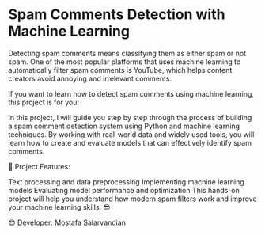 # Spam Comments Detection with Machine Learning
Detecting spam comments means classifying them as either spam or not spam. One of the most popular platforms that uses machine learning to automatically filter spam comments is YouTube, which helps content creators avoid annoying and irrelevant comments.

If you want to learn how to detect spam comments using machine learning, this project is for you!

In this project, I will guide you step by step through the process of building a spam comment detection system using Python and machine learning techniques. By working with real-world data and widely used tools, you will learn how to create and evaluate models that can effectively identify spam comments.

📌 Project Features:

Text processing and data preprocessing
Implementing machine learning models
Evaluating model performance and optimization
This hands-on project will help you understand how modern spam filters work and improve your machine learning skills. 😎

😎 Developer: Mostafa Salarvandian
